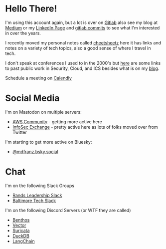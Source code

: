 # Hello There! 

I'm using this account again, but a lot is over on [Gitlab](https://gitlab.com/mdfranz) also see my blog at [Medium](https://blog.mdfranz.com) or my [LinkedIn Page](https://www.linkedin.com/in/matthewdfranz/) and [gitlab commits](https://gitlab.com/users/mdfranz/activity) to see what I'm interested in over the years. 

I recently moved my personal notes called [cheetsheetz](https://github.com/mdfranz/cheetsheetz) here it has links and notes on a variety of tech topics, also a good sense of where I travel in tech. 

I don't speak at conferences I used to in the 2000's but [here](https://github.com/mdfranz/pubs) are some links to past public work in Security, Cloud, and ICS besides what is on my [blog](https://blog.mdfranz.com). 

Schedule a meeting on [Calendly](https://calendly.com/matthewdfranz/)


# Social Media

I'm on Mastodon on multiple servers:
- [AWS Community](https://awscommunity.social/@mdfranz) - getting more active here
- [InfoSec Exchange](https://infosec.exchange/@mdfranz) - pretty active here as lots of folks moved over from Twitter



I'm starting to get more active on Bluesky:
- [@mdfranz.bsky.social](https://bsky.app/profile/mdfranz.bsky.social)

# Chat 

I'm on the following Slack Groups
- [Rands Leadership Slack](https://rands-leadership.slack.com/)
- [Baltimore Tech Slack](https://baltimoretech.slack.com/)

I'm on the following Discord Servers (or WTF they are called)
- [Benthos](https://discord.gg/6VaWjzP)
- [Vector](https://discord.com/invite/dX3bdkF)
- [Suricata](https://discord.gg/t3rV2x7MrG)
- [DuckDB](https://discord.duckdb.org/)
- [LangChain](https://discord.com/invite/6adMQxSpJS)


<!---
mdfranz/mdfranz is a ✨ special ✨ repository because its `README.md` (this file) appears on your GitHub profile.
You can click the Preview link to take a look at your changes.
--->
